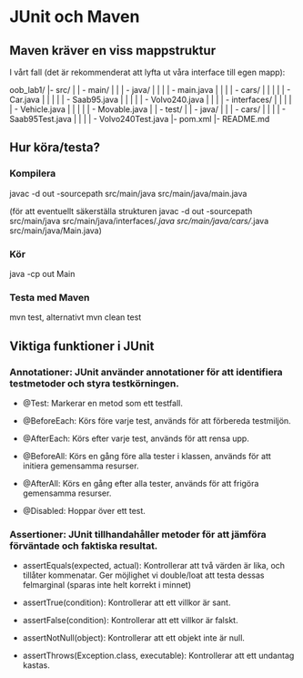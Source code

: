 # JUnit och Maven

## Maven kräver en viss mappstruktur

I vårt fall (det är rekommenderat att lyfta ut våra interface till egen mapp):

oob_lab1/
|- src/
|   | - main/
|   |   | - java/
|   |   |   | - main.java
|   |   |   | - cars/
|   |   |   |   | - Car.java
|   |   |   |   | - Saab95.java
|   |   |   |   | - Volvo240.java
|   |   |   | - interfaces/
|   |   |   |   | - Vehicle.java
|   |   |   |   | - Movable.java
|   | - test/
|       | - java/
|       |   | - cars/
|       |   |   | - Saab95Test.java
|       |   |   | - Volvo240Test.java
|- pom.xml
|- README.md

## Hur köra/testa?
### Kompilera 
javac -d out -sourcepath src/main/java src/main/java/main.java

(för att eventuellt säkerställa strukturen javac -d out -sourcepath src/main/java src/main/java/interfaces/*.java src/main/java/cars/*.java src/main/java/Main.java)

### Kör
java -cp out Main

### Testa med Maven
mvn test, alternativt mvn clean test

## Viktiga funktioner i JUnit

### Annotationer: JUnit använder annotationer för att identifiera testmetoder och styra testkörningen.

- @Test: Markerar en metod som ett testfall.

- @BeforeEach: Körs före varje test, används för att förbereda testmiljön.

- @AfterEach: Körs efter varje test, används för att rensa upp.

- @BeforeAll: Körs en gång före alla tester i klassen, används för att initiera gemensamma resurser.

- @AfterAll: Körs en gång efter alla tester, används för att frigöra gemensamma resurser.

- @Disabled: Hoppar över ett test.

### Assertioner: JUnit tillhandahåller metoder för att jämföra förväntade och faktiska resultat.

- assertEquals(expected, actual): Kontrollerar att två värden är lika, och tillåter kommenatar. Ger möjlighet vi double/loat att testa dessas felmarginal (sparas inte helt korrekt i minnet)

- assertTrue(condition): Kontrollerar att ett villkor är sant.

- assertFalse(condition): Kontrollerar att ett villkor är falskt.

- assertNotNull(object): Kontrollerar att ett objekt inte är null.

- assertThrows(Exception.class, executable): Kontrollerar att ett undantag kastas.

